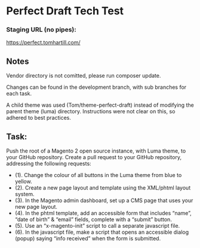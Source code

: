 # Perfect Draft Tech Test

<h3>Staging URL (no pipes):</h3>

https://perfect.tomhartill.com/

## Notes

Vendor directory is not comitted, please run composer update.

Changes can be found in the development branch, with sub branches for each task.

A child theme was used (Tom/theme-perfect-draft) instead of modifying the parent theme (luma) directory. 
Instructions were not clear on this, so adhered to best practices.

## Task:

Push the root of a Magento 2 open source instance, with Luma theme, to your GitHub repository.
Create a pull request to your GitHub repository, addressing the following requests:

- (1). Change the colour of all buttons in the Luma theme from blue to yellow.
- (2). Create a new page layout and template using the XML/phtml layout system.
- (3). In the Magento admin dashboard, set up a CMS page that uses your new page layout.
- (4). In the phtml template, add an accessible form that includes “name”, “date of birth” & “email” fields, complete with a “submit” button.
- (5). Use an “x-magento-init” script to call a separate javascript file.
- (6). In the javascript file, make a script that opens an accessible dialog (popup) saying “info received” when the form is submitted.
